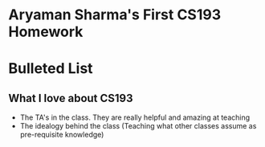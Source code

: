 
# Aryaman Sharma's First CS193 Homework

# Bulleted List


## What I love about CS193

- The TA's in the class. They are really helpful and amazing at teaching
- The idealogy behind the class (Teaching what other classes assume as pre-requisite knowledge)


